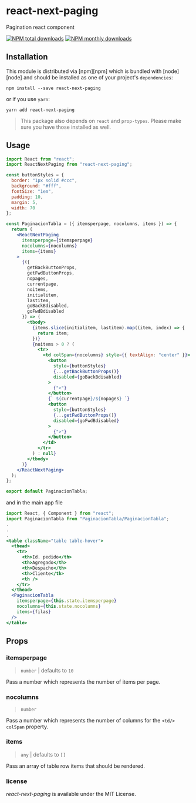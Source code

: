 # react-next-paging
Pagination react component

[![NPM total downloads](https://img.shields.io/npm/dt/react-next-paging.svg?style=flat)](https://npmcharts.com/compare/react-next-paging?minimal=true)
[![NPM monthly downloads](https://img.shields.io/npm/dm/react-next-paging.svg?style=flat)](https://npmcharts.com/compare/react-next-paging?minimal=true)

## Installation

This module is distributed via [npm][npm] which is bundled with [node][node] and
should be installed as one of your project's `dependencies`:

```shell
npm install --save react-next-paging
```

or if you use `yarn`:

```shell
yarn add react-next-paging
```

> This package also depends on `react` and `prop-types`. Please make sure you
> have those installed as well.

## Usage

```jsx
import React from "react";
import ReactNextPaging from "react-next-paging";

const buttonStyles = {
  border: "1px solid #ccc",
  background: "#fff",
  fontSize: "1em",
  padding: 10,
  margin: 5,
  width: 70
};

const PaginacionTabla = ({ itemsperpage, nocolumns, items }) => {
  return (
    <ReactNextPaging
      itemsperpage={itemsperpage}
      nocolumns={nocolumns}
      items={items}
    >
      {({
        getBackButtonProps,
        getFwdButtonProps,
        nopages,
        currentpage,
        noitems,
        initialitem,
        lastitem,
        goBackBdisabled,
        goFwdBdisabled
      }) => (
        <tbody>
          {items.slice(initialitem, lastitem).map((item, index) => {
            return item;
          })}
          {noitems > 0 ? (
            <tr>
              <td colSpan={nocolumns} style={{ textAlign: "center" }}>
                <button
                  style={buttonStyles}
                  {...getBackButtonProps()}
                  disabled={goBackBdisabled}
                >
                  {"<"}
                </button>
                {` ${currentpage}/${nopages} `}
                <button
                  style={buttonStyles}
                  {...getFwdButtonProps()}
                  disabled={goFwdBdisabled}
                >
                  {">"}
                </button>
              </td>
            </tr>
          ) : null}
        </tbody>
      )}
    </ReactNextPaging>
  );
};

export default PaginacionTabla;

```

and in the main app file

```jsx
import React, { Component } from "react";
import PaginacionTabla from "PaginacionTabla/PaginacionTabla";
.
.
.
<table className="table table-hover">
  <thead>
    <tr>
      <th>Id. pedido</th>
      <th>Agregado</th>
      <th>Despacho</th>
      <th>Cliente</th>
      <th />
    </tr>
  </thead>
  <PaginacionTabla
    itemsperpage={this.state.itemsperpage}
    nocolumns={this.state.nocolumns}
    items={filas}
  />
</table>
```

## Props

### itemsperpage

> `number` | defaults to `10`

Pass a number which represents the number of items per page.

### nocolumns

> `number`

Pass a number which represents the number of columns for the `<td/>` `colSpan` property.

### items

> `any` | defaults to `[]`

Pass an array of table row items that should be rendered.

### license

*react-next-paging* is available under the MIT License.
